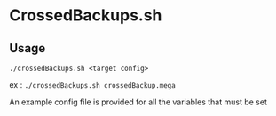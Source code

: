 
# CrossedBackups.sh

## Usage 

`./crossedBackups.sh <target config>`

ex : `./crossedBackups.sh crossedBackup.mega`

An example config file is provided for all the variables that must be set
